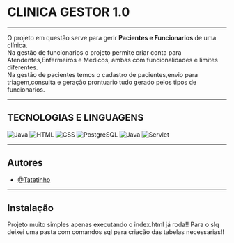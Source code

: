 # CLINICA GESTOR 1.0

---
O projeto em questão serve para gerir **Pacientes e Funcionarios** de uma clínica.  
Na gestão de funcionarios o projeto permite criar conta para Atendentes,Enfermeiros e Medicos,
ambas com funcionalidades e limites diferentes.  
Na gestão de pacientes temos o cadastro de pacientes,envio para triagem,consulta e geração prontuario
tudo gerado pelos tipos de funcionarios.

---


## TECNOLOGIAS E LINGUAGENS
![Java](https://img.shields.io/badge/Java-007396?style=for-the-badge&logo=java&logoColor=white)
![HTML](https://img.shields.io/badge/HTML5-E34F26?style=for-the-badge&logo=html5&logoColor=white)
![CSS](https://img.shields.io/badge/CSS3-1572B6?style=for-the-badge&logo=css3&logoColor=white)
![PostgreSQL](https://img.shields.io/badge/PostgreSQL-4169E1?style=for-the-badge&logo=postgresql&logoColor=white)
![Java](https://img.shields.io/badge/JSP-007396?style=for-the-badge&logo=java&logoColor=white) 
![Servlet](https://img.shields.io/badge/Servlet-007396?style=for-the-badge&logo=java&logoColor=white) 

---


## Autores

- [@Tatetinho](https://www.github.com/Tatetinho)

---

## Instalação
Projeto muito simples apenas executando o index.html já roda!! 
Para o slq deixei uma pasta com comandos sql para criação das tabelas necessarias!!


